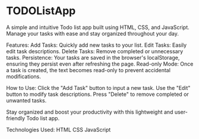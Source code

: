 # TODOListApp
A simple and intuitive Todo list app built using HTML, CSS, and JavaScript. Manage your tasks with ease and stay organized throughout your day.

Features:
Add Tasks: Quickly add new tasks to your list.
Edit Tasks: Easily edit task descriptions.
Delete Tasks: Remove completed or unnecessary tasks.
Persistence: Your tasks are saved in the browser's localStorage, ensuring they persist even after refreshing the page.
Read-only Mode: Once a task is created, the text becomes read-only to prevent accidental modifications.

How to Use:
Click the "Add Task" button to input a new task.
Use the "Edit" button to modify task descriptions.
Press "Delete" to remove completed or unwanted tasks.

Stay organized and boost your productivity with this lightweight and user-friendly Todo list app.

Technologies Used:
HTML
CSS
JavaScript
